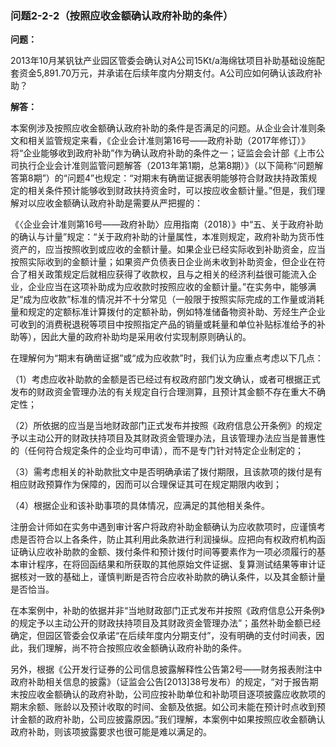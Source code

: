 ### 问题2-2-2（按照应收金额确认政府补助的条件）

**问题：**

2013年10月某钒钛产业园区管委会确认对A公司15Kt/a海绵钛项目补助基础设施配套资金5,891.70万元，并承诺在后续年度内分期支付。A公司应如何确认该政府补助？

**解答：**

本案例涉及按照应收金额确认政府补助的条件是否满足的问题。从企业会计准则条文和相关监管规定来看，《企业会计准则第16号——政府补助（2017年修订）》将“企业能够收到政府补助”作为确认政府补助的条件之一；证监会会计部《上市公司执行企业会计准则监管问题解答（2013年第1期，总第8期）》（以下简称“问题解答第8期”）的“问题4”也规定：“对期末有确凿证据表明能够符合财政扶持政策规定的相关条件预计能够收到财政扶持资金时，可以按应收金额计量。”但是，我们理解对以应收金额确认政府补助是需要从严把握的：

《〈企业会计准则第16号——政府补助〉应用指南（2018）》中“五、关于政府补助的确认与计量”规定：“关于政府补助的计量属性，本准则规定，政府补助为货币性资产的，应当按照收到或应收的金额计量。如果企业已经实际收到补助资金，应当按照实际收到的金额计量；如果资产负债表日企业尚未收到补助资金，但企业在符合了相关政策规定后就相应获得了收款权，且与之相关的经济利益很可能流入企业，企业应当在这项补助成为应收款时按照应收的金额计量。”在实务中，能够满足“成为应收款”标准的情况并不十分常见（一般限于按照实际完成的工作量或消耗量和规定的定额标准计算拨付的定额补助，例如特准储备物资补助、芳烃生产企业可收到的消费税退税等项目中按照指定产品的销量或耗量和单位补贴标准给予的补助等），因此大量的政府补助均是采用收付实现制原则确认的。

在理解何为“期末有确凿证据”或“成为应收款”时，我们认为应重点考虑以下几点：

（1）考虑应收补助款的金额是否已经过有权政府部门发文确认，或者可根据正式发布的财政资金管理办法的有关规定自行合理测算，且预计其金额不存在重大不确定性；

（2）所依据的应当是当地财政部门正式发布并按照《政府信息公开条例》的规定予以主动公开的财政扶持项目及其财政资金管理办法，且该管理办法应当是普惠性的（任何符合规定条件的企业均可申请），而不是专门针对特定企业制定的；

（3）需考虑相关的补助款批文中是否明确承诺了拨付期限，且该款项的拨付是有相应财政预算作为保障的，因而可以合理保证其可在规定期限内收到；

（4）根据企业和该补助事项的具体情况，应满足的其他相关条件。

注册会计师如在实务中遇到审计客户将政府补助金额确认为应收款项时，应谨慎考虑是否符合以上各条件，防止其利用此条款进行利润操纵。应把向有权政府机构函证确认应收补助款的金额、拨付条件和预计拨付时间等要素作为一项必须履行的基本审计程序，在将回函结果和所获取的其他原始文件证据、复算测试结果等审计证据核对一致的基础上，谨慎判断是否符合应收补助款的确认条件，以及其金额计量是否恰当。

在本案例中，补助的依据并非“当地财政部门正式发布并按照《政府信息公开条例》的规定予以主动公开的财政扶持项目及其财政资金管理办法”；虽然补助金额已经确定，但园区管委会仅承诺“在后续年度内分期支付”，没有明确的支付时间表，因此，我们理解，尚不符合按照应收金额确认政府补助的条件。

另外，根据《公开发行证券的公司信息披露解释性公告第2号——财务报表附注中政府补助相关信息的披露》（证监会公告[2013]38号发布）的规定，“对于报告期末按应收金额确认的政府补助，公司应按补助单位和补助项目逐项披露应收款项的期末余额、账龄以及预计收取的时间、金额及依据。如公司未能在预计时点收到预计金额的政府补助，公司应披露原因。”我们理解，本案例中如果按照应收金额确认政府补助，则该项披露要求也很可能是难以满足的。